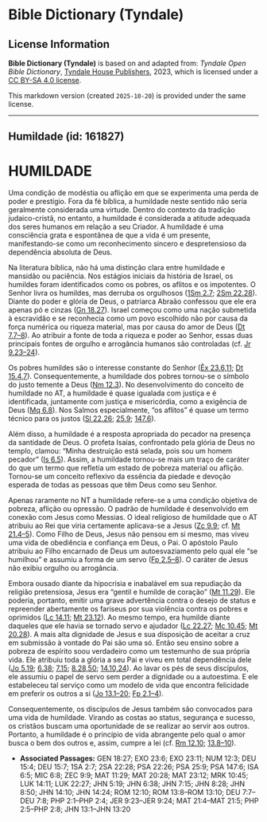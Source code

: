 # Bible Dictionary (Tyndale)

## License Information

**Bible Dictionary (Tyndale)** is based on and adapted from: _Tyndale Open Bible Dictionary_, [Tyndale House Publishers](https://tyndaleopenresources.com/), 2023, which is licensed under a [CC BY-SA 4.0 license](https://creativecommons.org/licenses/by-sa/4.0/legalcode.en).

This markdown version (created `2025-10-20`) is provided under the same license.



--------------------------------

## Humildade (id: 161827)

HUMILDADE
=========

Uma condição de modéstia ou aflição em que se experimenta uma perda de poder e prestígio. Fora da fé bíblica, a humildade neste sentido não seria geralmente considerada uma virtude. Dentro do contexto da tradição judaico\-cristã, no entanto, a humildade é considerada a atitude adequada dos seres humanos em relação a seu Criador. A humildade é uma consciência grata e espontânea de que a vida é um presente, manifestando\-se como um reconhecimento sincero e despretensioso da dependência absoluta de Deus.

Na literatura bíblica, não há uma distinção clara entre humildade e mansidão ou paciência. Nos estágios iniciais da história de Israel, os humildes foram identificados como os pobres, os aflitos e os impotentes. O Senhor livra os humildes, mas derruba os orgulhosos ([1Sm 2\.7](https://ref.ly/1Sam2:7); [2Sm 22\.28](https://ref.ly/2Sam22:28)). Diante do poder e glória de Deus, o patriarca Abraão confessou que ele era apenas pó e cinzas ([Gn 18\.27](https://ref.ly/Gen18:27)). Israel começou como uma nação submetida à escravidão e se reconhecia como um povo escolhido não por causa da força numérica ou riqueza material, mas por causa do amor de Deus ([Dt 7\.7–8](https://ref.ly/Deut7:7-Deut7:8)). Ao atribuir a fonte de toda a riqueza e poder ao Senhor, essas duas principais fontes de orgulho e arrogância humanos são controladas (cf. [Jr 9\.23–24](https://ref.ly/Jer9:23-Jer9:24)).

Os pobres humildes são o interesse constante do Senhor ([Êx 23\.6,11](https://ref.ly/Exod23:6); [Dt 15\.4,7](https://ref.ly/Deut15:4)). Consequentemente, a humildade dos pobres tornou\-se o símbolo do justo temente a Deus ([Nm 12\.3](https://ref.ly/Num12:3)). No desenvolvimento do conceito de humildade no AT, a humildade é quase igualada com justiça e é identificada, juntamente com justiça e misericórdia, como a exigência de Deus ([Mq 6\.8](https://ref.ly/Mic6:8)). Nos Salmos especialmente, “os aflitos” é quase um termo técnico para os justos ([Sl 22\.26](https://ref.ly/Ps22:26); [25\.9](https://ref.ly/Ps25:9); [147\.6](https://ref.ly/Ps147:6)).

Além disso, a humildade é a resposta apropriada do pecador na presença da santidade de Deus. O profeta Isaías, confrontado pela glória de Deus no templo, clamou: “Minha destruição está selada, pois sou um homem pecador” ([Is 6\.5](https://ref.ly/Isa6:5)). Assim, a humildade tornou\-se mais um traço de caráter do que um termo que refletia um estado de pobreza material ou aflição. Tornou\-se um conceito reflexivo da essência da piedade e devoção esperada de todas as pessoas que têm Deus como seu Senhor.

Apenas raramente no NT a humildade refere\-se a uma condição objetiva de pobreza, aflição ou opressão. O padrão de humildade é desenvolvido em conexão com Jesus como Messias. O ideal religioso de humildade que o AT atribuiu ao Rei que viria certamente aplicava\-se a Jesus ([Zc 9\.9](https://ref.ly/Zech9:9); cf. [Mt 21\.4–5](https://ref.ly/Matt21:4-Matt21:5)). Como Filho de Deus, Jesus não pensou em si mesmo, mas viveu uma vida de obediência e confiança em Deus, o Pai. O apóstolo Paulo atribuiu ao Filho encarnado de Deus um autoesvaziamento pelo qual ele “se humilhou” e assumiu a forma de um servo ([Fp 2\.5–8](https://ref.ly/Phil2:5-Phil2:8)). O caráter de Jesus não exibiu orgulho ou arrogância.

Embora ousado diante da hipocrisia e inabalável em sua repudiação da religião pretensiosa, Jesus era “gentil e humilde de coração” ([Mt 11\.29](https://ref.ly/Matt11:29)). Ele poderia, portanto, emitir uma grave advertência contra o desejo de status e repreender abertamente os fariseus por sua violência contra os pobres e oprimidos ([Lc 14\.11](https://ref.ly/Luke14:11); [Mt 23\.12](https://ref.ly/Matt23:12)). Ao mesmo tempo, era humilde diante daqueles que ele havia se tornado servo e ajudador ([Lc 22\.27](https://ref.ly/Luke22:27); [Mc 10\.45](https://ref.ly/Mark10:45); [Mt 20\.28](https://ref.ly/Matt20:28)). A mais alta dignidade de Jesus e sua disposição de aceitar a cruz em submissão à vontade do Pai são uma só. Então seu ensino sobre a pobreza de espírito soou verdadeiro como um testemunho de sua própria vida. Ele atribuiu toda a glória a seu Pai e viveu em total dependência dele ([Jo 5\.19](https://ref.ly/John5:19); [6\.38](https://ref.ly/John6:38); [7\.15](https://ref.ly/John7:15); [8\.28,50](https://ref.ly/John8:28); [14\.10,24](https://ref.ly/John14:10)). Ao lavar os pés de seus discípulos, ele assumiu o papel de servo sem perder a dignidade ou a autoestima. E ele estabeleceu tal serviço como um modelo de vida que encontra felicidade em preferir os outros a si ([Jo 13\.1–20](https://ref.ly/John13:1-John13:20); [Fp 2\.1–4](https://ref.ly/Phil2:1-Phil2:4)).

Consequentemente, os discípulos de Jesus também são convocados para uma vida de humildade. Virando as costas ao status, segurança e sucesso, os cristãos buscam uma oportunidade de se realizar ao servir aos outros. Portanto, a humildade é o princípio de vida abrangente pelo qual o amor busca o bem dos outros e, assim, cumpre a lei (cf. [Rm 12\.10](https://ref.ly/Rom12:10); [13\.8–10](https://ref.ly/Rom13:8-Rom13:10)).

* **Associated Passages:** GEN 18:27; EXO 23:6; EXO 23:11; NUM 12:3; DEU 15:4; DEU 15:7; 1SA 2:7; 2SA 22:28; PSA 22:26; PSA 25:9; PSA 147:6; ISA 6:5; MIC 6:8; ZEC 9:9; MAT 11:29; MAT 20:28; MAT 23:12; MRK 10:45; LUK 14:11; LUK 22:27; JHN 5:19; JHN 6:38; JHN 7:15; JHN 8:28; JHN 8:50; JHN 14:10; JHN 14:24; ROM 12:10; ROM 13:8–ROM 13:10; DEU 7:7–DEU 7:8; PHP 2:1–PHP 2:4; JER 9:23–JER 9:24; MAT 21:4–MAT 21:5; PHP 2:5–PHP 2:8; JHN 13:1–JHN 13:20

